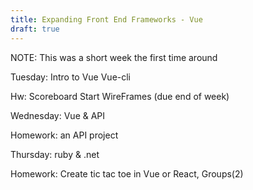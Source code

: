 ```yaml
--- 
title: Expanding Front End Frameworks - Vue
draft: true
--- 
```


NOTE: This was a short week the first time around


Tuesday:
Intro to Vue
Vue-cli

Hw:
Scoreboard
Start WireFrames (due end of week)

Wednesday:
Vue & API

Homework:
an API project

Thursday: 
ruby & .net

Homework:
Create tic tac toe in Vue or React, Groups(2)